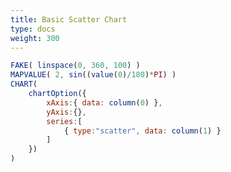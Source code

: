 ```yaml
---
title: Basic Scatter Chart
type: docs
weight: 300
---
```


```js {{linenos=table,linenostart=1}}
FAKE( linspace(0, 360, 100) )
MAPVALUE( 2, sin((value(0)/180)*PI) )
CHART(
    chartOption({
        xAxis:{ data: column(0) },
        yAxis:{},
        series:[
            { type:"scatter", data: column(1) }
        ]
    })
)
```

